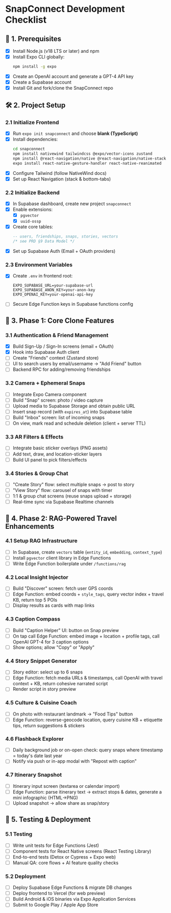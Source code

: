 # SnapConnect Development Checklist

## 🚀 1. Prerequisites
- [x] Install Node.js (v18 LTS or later) and npm
- [x] Install Expo CLI globally:
  ```bash
  npm install -g expo
  ```
- [x] Create an OpenAI account and generate a GPT-4 API key
- [x] Create a Supabase account
- [x] Install Git and fork/clone the SnapConnect repo

## 🛠️ 2. Project Setup

### 2.1 Initialize Frontend
- [x] Run `expo init snapconnect` and choose **blank (TypeScript)**
- [x] Install dependencies:
  ```bash
  cd snapconnect
  npm install nativewind tailwindcss @expo/vector-icons zustand
  npm install @react-navigation/native @react-navigation/native-stack
  expo install react-native-gesture-handler react-native-reanimated
  ```
- [x] Configure Tailwind (follow NativeWind docs)
- [x] Set up React Navigation (stack & bottom-tabs)

### 2.2 Initialize Backend
- [x] In Supabase dashboard, create new project `snapconnect`
- [x] Enable extensions:
  - [x] `pgvector`
  - [x] `uuid-ossp`
- [x] Create core tables:
  ```sql
  -- users, friendships, snaps, stories, vectors
  /* see PRD §9 Data Model */
  ```
- [x] Set up Supabase Auth (Email + OAuth providers)

### 2.3 Environment Variables
- [x] Create `.env` in frontend root:
  ```env
  EXPO_SUPABASE_URL=your-supabase-url
  EXPO_SUPABASE_ANON_KEY=your-anon-key
  EXPO_OPENAI_KEY=your-openai-api-key
  ```
- [ ] Secure Edge Function keys in Supabase functions config

## 🔐 3. Phase 1: Core Clone Features

### 3.1 Authentication & Friend Management
- [x] Build Sign-Up / Sign-In screens (email + OAuth)
- [x] Hook into Supabase Auth client
- [ ] Create "Friends" context (Zustand store)
- [ ] UI to search users by email/username → "Add Friend" button
- [ ] Backend RPC for adding/removing friendships

### 3.2 Camera + Ephemeral Snaps
- [ ] Integrate Expo Camera component
- [ ] Build "Snap" screen: photo / video capture
- [ ] Upload media to Supabase Storage and obtain public URL
- [ ] Insert snap record (with `expires_at`) into Supabase table
- [ ] Build "Inbox" screen: list of incoming snaps
- [ ] On view, mark read and schedule deletion (client + server TTL)

### 3.3 AR Filters & Effects
- [ ] Integrate basic sticker overlays (PNG assets)
- [ ] Add text, draw, and location-sticker layers
- [ ] Build UI panel to pick filters/effects

### 3.4 Stories & Group Chat
- [ ] "Create Story" flow: select multiple snaps → post to story
- [ ] "View Story" flow: carousel of snaps with timer
- [ ] 1:1 & group chat screens (reuse snaps upload + storage)
- [ ] Real-time sync via Supabase Realtime channels

## 🤖 4. Phase 2: RAG-Powered Travel Enhancements

### 4.1 Setup RAG Infrastructure
- [ ] In Supabase, create `vectors` table (`entity_id`, `embedding`, `context_type`)
- [ ] Install `pgvector` client library in Edge Functions
- [ ] Write Edge Function boilerplate under `/functions/rag`

### 4.2 Local Insight Injector
- [ ] Build "Discover" screen: fetch user GPS coords
- [ ] Edge Function: embed coords + `style_tags`, query vector index + travel KB, return top 5 POIs
- [ ] Display results as cards with map links

### 4.3 Caption Compass
- [ ] Build "Caption Helper" UI: button on Snap preview
- [ ] On tap call Edge Function: embed image + location + profile tags, call OpenAI GPT-4 for 3 caption options
- [ ] Show options; allow "Copy" or "Apply"

### 4.4 Story Snippet Generator
- [ ] Story editor: select up to 6 snaps
- [ ] Edge Function: fetch media URLs & timestamps, call OpenAI with travel context + KB, return cohesive narrated script
- [ ] Render script in story preview

### 4.5 Culture & Cuisine Coach
- [ ] On photo with restaurant landmark → "Food Tips" button
- [ ] Edge Function: reverse-geocode location, query cuisine KB + etiquette tips, return suggestions & stickers

### 4.6 Flashback Explorer
- [ ] Daily background job or on-open check: query snaps where timestamp = today's date last year
- [ ] Notify via push or in-app modal with "Repost with caption"

### 4.7 Itinerary Snapshot
- [ ] Itinerary input screen (textarea or calendar import)
- [ ] Edge Function: parse itinerary text → extract stops & dates, generate a mini infographic (HTML→PNG)
- [ ] Upload snapshot → allow share as snap/story

## 🔧 5. Testing & Deployment

### 5.1 Testing
- [ ] Write unit tests for Edge Functions (Jest)
- [ ] Component tests for React Native screens (React Testing Library)
- [ ] End-to-end tests (Detox or Cypress + Expo web)
- [ ] Manual QA: core flows + AI feature quality checks

### 5.2 Deployment
- [ ] Deploy Supabase Edge Functions & migrate DB changes
- [ ] Deploy frontend to Vercel (for web preview)
- [ ] Build Android & iOS binaries via Expo Application Services
- [ ] Submit to Google Play / Apple App Store